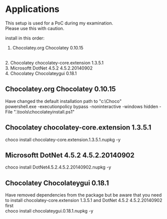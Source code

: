 
# Applications

This setup is used for a PoC during my examination.
<br />
Please use this with caution.

install in this order:
<br />
1. Chocolatey.org Chocolatey 0.10.15
<br />
2. Chocolatey chocolatey-core.extension 1.3.5.1
<br />
3. Microsoftt DotNet 4.5.2 4.5.2.20140902
<br />
4. Chocolatey Chocolateygui 0.18.1

## Chocolatey.org Chocolatey 0.10.15

Have changed the default installation path to "c:\Choco"
<br />
powershell.exe -executionpolicy bypass -noninteractive -windows hidden -File ".\tools\chocolateyinstall.ps1"

## Chocolatey chocolatey-core.extension 1.3.5.1

choco install chocolatey-core.extension.1.3.5.1.nupkg -y

## Microsoftt DotNet 4.5.2 4.5.2.20140902

choco install DotNet4.5.2.4.5.2.20140902.nupkg -y

## Chocolatey Chocolateygui 0.18.1

Have removed dependencies from the package but be aware that you need to install chocolatey-core.extension 1.3.5.1 and DotNet 4.5.2 4.5.2.20140902 first
<br />
choco install chocolateygui.0.18.1.nupkg -y